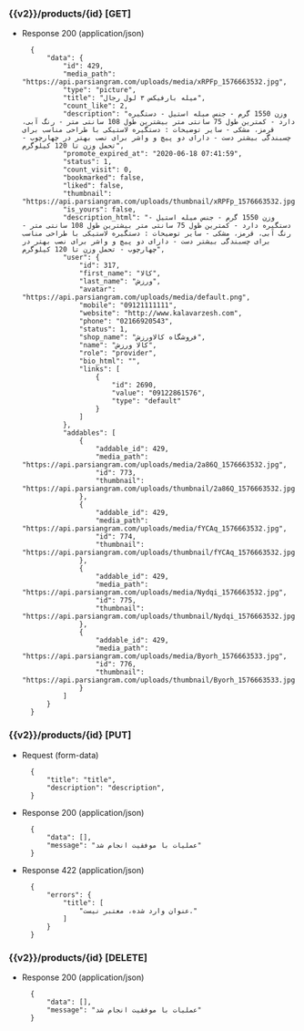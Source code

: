 ### {{v2}}/products/{id} [GET]


+ Response 200 (application/json)

        {
            "data": {
                "id": 429,
                "media_path": "https://api.parsiangram.com/uploads/media/xRPFp_1576663532.jpg",
                "type": "picture",
                "title": "میله بارفیکس ۳ لول رجال",
                "count_like": 2,
                "description": "وزن 1550 گرم - جنس میله استیل - دستگیره دارد - کمترین طول 75 سانتی متر بیشترین طول 108 سانتی متر - رنگ آبی، قرمز، مشکی - سایر توضیحات : دستگیره لاستیکی با طراحی مناسب برای چسبندگی بیشتر دست - دارای دو پیچ و واشر برای نصب بهتر در چهارچوب - تحمل وزن تا 120 کیلوگرم",
                "promote_expired_at": "2020-06-18 07:41:59",
                "status": 1,
                "count_visit": 0,
                "bookmarked": false,
                "liked": false,
                "thumbnail": "https://api.parsiangram.com/uploads/thumbnail/xRPFp_1576663532.jpg",
                "is_yours": false,
                "description_html": "وزن 1550 گرم - جنس میله استیل - دستگیره دارد - کمترین طول 75 سانتی متر بیشترین طول 108 سانتی متر - رنگ آبی، قرمز، مشکی - سایر توضیحات : دستگیره لاستیکی با طراحی مناسب برای چسبندگی بیشتر دست - دارای دو پیچ و واشر برای نصب بهتر در چهارچوب - تحمل وزن تا 120 کیلوگرم",
                "user": {
                    "id": 317,
                    "first_name": "کالا",
                    "last_name": "ورزش",
                    "avatar": "https://api.parsiangram.com/uploads/media/default.png",
                    "mobile": "09121111111",
                    "website": "http://www.kalavarzesh.com",
                    "phone": "02166920543",
                    "status": 1,
                    "shop_name": "فروشگاه کالاورزش",
                    "name": "کالا ورزش",
                    "role": "provider",
                    "bio_html": "",
                    "links": [
                        {
                            "id": 2690,
                            "value": "09122861576",
                            "type": "default"
                        }
                    ]
                },
                "addables": [
                    {
                        "addable_id": 429,
                        "media_path": "https://api.parsiangram.com/uploads/media/2a86Q_1576663532.jpg",
                        "id": 773,
                        "thumbnail": "https://api.parsiangram.com/uploads/thumbnail/2a86Q_1576663532.jpg"
                    },
                    {
                        "addable_id": 429,
                        "media_path": "https://api.parsiangram.com/uploads/media/fYCAq_1576663532.jpg",
                        "id": 774,
                        "thumbnail": "https://api.parsiangram.com/uploads/thumbnail/fYCAq_1576663532.jpg"
                    },
                    {
                        "addable_id": 429,
                        "media_path": "https://api.parsiangram.com/uploads/media/Nydqi_1576663532.jpg",
                        "id": 775,
                        "thumbnail": "https://api.parsiangram.com/uploads/thumbnail/Nydqi_1576663532.jpg"
                    },
                    {
                        "addable_id": 429,
                        "media_path": "https://api.parsiangram.com/uploads/media/Byorh_1576663533.jpg",
                        "id": 776,
                        "thumbnail": "https://api.parsiangram.com/uploads/thumbnail/Byorh_1576663533.jpg"
                    }
                ]
            }
        }




### {{v2}}/products/{id} [PUT]

+ Request (form-data)

        {
            "title": "title",
            "description": "description",
        }



        
+ Response 200 (application/json)

        {
            "data": [],
            "message": "عملیات با موفقیت انجام شد"
        }

+ Response 422 (application/json)

        {
            "errors": {
                "title": [
                    "عنوان وارد شده، معتبر نیست."
                ]
            }
        }




### {{v2}}/products/{id} [DELETE]

        
+ Response 200 (application/json)

        {
            "data": [],
            "message": "عملیات با موفقیت انجام شد"
        }

